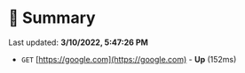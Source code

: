 # 📖 Summary
Last updated: **3/10/2022, 5:47:26 PM**

- `GET` [https://google.com](https://google.com) - **Up** (152ms)
